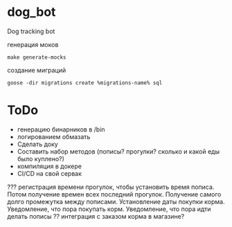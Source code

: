 # dog_bot
Dog tracking bot

генерация моков
```
make generate-mocks
```

создание миграций
```
goose -dir migrations create %migrations-name% sql
```

# ToDo
- генерацию бинарников в /bin
- логированием обмазать
- Сделать доку
- Составить набор методов (пописы? прогулки? сколько и какой еды было куплено?)
- компиляция в докере
- CI/CD на свой сервак

???
регистрация времени прогулок, чтобы установить время пописа.
Потом получение времен всех последний прогулок.
Получение самого долго промежутка между пописами.
Установление даты покупки корма.
Уведомление, что пора покупать корм.
Уведомление, что пора идти делать пописы
?? интеграция с заказом корма в магазине?
